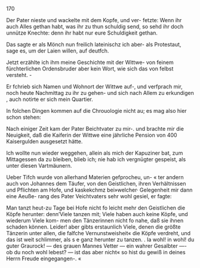170

Der Pater nieste und wackelte mit dem Kopfe, und ver-
fetzte: Wenn ihr auch Alles gethan habt, was ihr zu thun
schuldig send, so sehd ihr doch unnütze Knechte: denn ihr
habt nur eure Schuldigkeit gethan.

Das sagte er als Mönch nun freilich lateinischz ich aber-
als Protestaut, sage es, um der Laien willen, auf deutfch.

Jetzt erzählte ich ihm meine Geschichte mit der Wittwe-
von feinem fürchterlichen Ordensbruder aber kein Wort, wie
sich das von felbst versteht. -

Er fchrieb sich Namen und Wohnort der Wittwe auf-,
und verfprach mir, noch heute Nachmittag zu ihr zu gehen-
und sich nach Allem zu erkundigen , auch notirte er sich mein
Quartier.

In folchen Dingen kommen auf die Chrouologie nicht
au; es mag also hier schon stehen:

Nach einiger Zeit kam der Pater Beichtvater zu mir-. und
brachte mir die Neuigkeit, daß die Kaiferin der Wittwe eine
jährliche Pension von 400 Kaisergulden ausgesetzt hätte.

Ich wollte nun wieder weggehen, allein als mich der
Kapuziner bat, zum Mittagessen da zu bleiben, blieb ich;
nie hab ich vergnügter gespeist, als unter diesen Vartmäunern.

Ueber Tifch wurde von allerhand Materien gefprocheu, un-
« ter andern auch von Johannes dem Täufer, von den
Geistlichen, ihren Verhältnissen und Pflichten am Hofe, und
kaskekchmz bei»welcher· Gelegenheit mir dann eine Aeuße-
rang des Pater Veichtvaters sehr wohl gesiel, er fagte:

Man tanzt heut-zu Tage bei Hofe nicht fo leicht mehr
den Geistlichen die Köpfe herunter: denn’Viele tanzen mit;
Viele haben auch keine Köpfe, und wiederum Viele kom-
men den Tänzerinnen nicht fo nahe, daß sie ihnen schaden
können. Leider! aber gibts erstaunlich Viele, denen die
größte Tänzerin unter allen, die falfche Vernunstweisheit«
die Köpfe verdreht, und das ist weit schlimmer, als s e
ganz herunter zu tanzen.
. Ia wohl! in wohl! du guter Graurock! — des grauen
Mannes Vetter — ein wahrer Gesalbter —- ob du noch
wohl lebest? — ist das aber nicht« so hist du gewiß in
deines Herrn Freude eingegangen-. «

